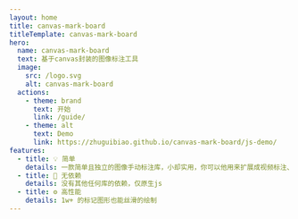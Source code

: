 ```yaml
---
layout: home
title: canvas-mark-board
titleTemplate: canvas-mark-board
hero:
  name: canvas-mark-board
  text: 基于canvas封装的图像标注工具
  image:
    src: /logo.svg
    alt: canvas-mark-board
  actions:
    - theme: brand
      text: 开始
      link: /guide/
    - theme: alt
      text: Demo
      link: https://zhuguibiao.github.io/canvas-mark-board/js-demo/
features:
  - title: 💡 简单
    details: 一款简单且独立的图像手动标注库，小却实用，你可以他用来扩展成视频标注、音频标注
  - title: 🔑 无依赖
    details: 没有其他任何库的依赖，仅原生js
  - title: ⚙️ 高性能
    details: 1w+ 的标记图形也能丝滑的绘制
---
```

